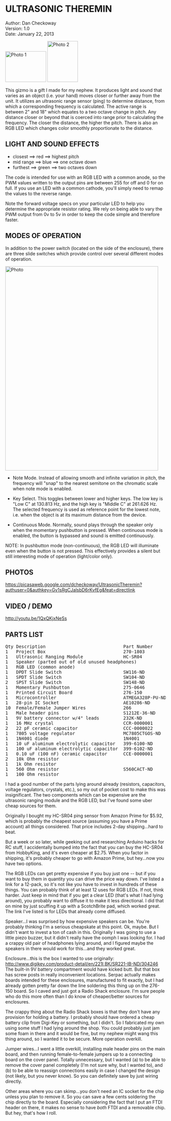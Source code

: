# ULTRASONIC THEREMIN #

Author: Dan Checkoway  
Version: 1.0  
Date: January 22, 2013

<img alt="Photo 1" width="128" height="96" src="https://lh3.googleusercontent.com/-z__qlaC2LE4/UP5oyxflphI/AAAAAAAAFG8/UjlVUFarNF0/s128/IMG_2037.JPG"/>

<img alt="Photo 2" width="96" height="128" src="https://lh4.googleusercontent.com/-EWhWCNxlkJQ/UP5pacUwSzI/AAAAAAAAFHc/unhBAlgL7wg/s128/IMG_2039.JPG"/>

This gizmo is a gift I made for my nephew.  It produces light and sound that
varies as an object (i.e. your hand) moves closer or further away from the
unit.  It utilizes an ultrasonic range sensor (ping) to determine distance,
from which a corresponding frequency is calculated.  The active range is
between 2" and 18" which equates to a two octave change in pitch.  Any
distance closer or beyond that is coerced into range prior to calculating the
frequency.  The closer the distance, the higher the pitch.  There is also an
RGB LED which changes color smoothly proportionate to the distance.

## LIGHT AND SOUND EFFECTS ##

* closest   ==> red   ==> highest pitch
* mid range ==> blue  ==> one octave down
* furthest  ==> green ==> two octaves down

The code is intended for use with an RGB LED with a common anode, so the PWM
values written to the output pins are between 255 for off and 0 for on full.
If you use an LED with a common cathode, you'll simply need to remap the
values to the reverse range.

Note the forward voltage specs on your particular LED to help you determine
the appropriate resistor rating.  We rely on being able to vary the PWM output
from 0v to 5v in order to keep the code simple and therefore faster.

## MODES OF OPERATION ##

In addition to the power switch (located on the side of the enclosure), there
are three slide switches which provide control over several different modes of
operation.

<img alt="Photo" width="480" height="640" src="https://lh4.googleusercontent.com/-EWhWCNxlkJQ/UP5pacUwSzI/AAAAAAAAFHc/unhBAlgL7wg/s512/IMG_2039.JPG"/>

* Note Mode.  Instead of allowing smooth and infinite variation in pitch,
the frequency will "snap" to the nearest semitone on the chromatic scale when
note mode is enabled.

* Key Select.  This toggles between lower and higher keys.  The low key is
"Low C" at 130.813 Hz, and the high key is "Middle C" at 261.626 Hz.  The
selected frequency is used as reference point for the lowest note, i.e. when
the object is at its maximum distance from the device.

* Continuous Mode.  Normally, sound plays through the speaker only when
the momentary pushbutton is pressed.  When continuous mode is enabled, the
button is bypassed and sound is emitted continuously.

NOTE: In pushbutton mode (non-continuous), the RGB LED will illuminate even
when the button is not pressed.  This effectively provides a silent but still
interesting mode of operation (light/color only).

## PHOTOS ##

https://picasaweb.google.com/dcheckoway/UltrasonicTheremin?authuser=0&authkey=Gv1sRgCJalsbD6rKvfEg&feat=directlink

## VIDEO / DEMO ##

http://youtu.be/1QxQKjxNeSs

## PARTS LIST ##

<pre>
Qty	Description								Part Number			Link
1	Project Box								270-1803			http://www.radioshack.com/product/index.jsp?productId=2062281
1	Ultrasonic Ranging Module				HC-SR04				http://www.hobbyking.com/hobbyking/store/__31136__Ultrasonic_Module_HC_SR04_Arduino.html
1	Speaker (parted out of old unused headphones)
1	RGB LED (common anode)										http://www.amazon.com/microtivity-IL612-Diffused-Controllable-Common/dp/B006S21SQO
1	DPDT Slide Switch						SW116-ND			http://www.digikey.com/product-detail/en/GF-126-3011/SW116-ND
1	SPDT Slide Switch						SW104-ND			http://www.digikey.com/product-detail/en/GF-624-6014/SW104-ND
2	SPST Slide Switch						SW148-ND			http://www.digikey.com/product-detail/en/GF-1123-0009/SW148-ND
1	Momentary Pushbutton					275-0646			http://www.radioshack.com/product/index.jsp?productId=2062510
1	Printed Circuit Board					276-150				http://www.radioshack.com/product/index.jsp?productId=2102845
1	Microcontroller							ATMEGA328P-PU-ND	http://www.digikey.com/product-detail/en/ATMEGA328P-PU/ATMEGA328P-PU-ND/1914589
1	28-pin IC Socket						AE10286-ND			http://www.digikey.com/product-detail/en/61303211821/AE10286-ND
10	Female/Female Jumper Wires				266					https://www.adafruit.com/products/266
1	Male header pins						S1212E-36-ND		http://www.digikey.com/product-detail/en/61303211821/S1212E-36-ND
1	9V battery connector w/4" leads			232K-ND				http://www.digikey.com/product-detail/en/61303211821/232K-ND
1	16 MHz crystal							CCR-0000001 		http://www.oddwires.com/16-000-mhz-16-mhz-crystal-hc-49-s-low-profile/
2	22 pF ceramic capacitor					CCC-0000022 		http://www.oddwires.com/22pf-50v-ceramic-disc-capacitor/
1	7805 voltage regulator					MC7805CTGOS-ND		http://www.digikey.com/product-detail/en/61303211821/MC7805CTGOS-ND
1	1N4001 diode							1N4001				http://www.oddwires.com/1n4001/
1	10 uF aluminum electrolytic capacitor	399-6100-ND			http://www.digikey.com/product-detail/en/61303211821/399-6100-ND
1	100 uF aluminum electrolytic capacitor	399-6102-ND			http://www.digikey.com/product-detail/en/61303211821/399-6102-ND
1	0.10 uF (100 nF) ceramic capacitor		CCE-0000001			http://www.oddwires.com/0-1uf-50v-ceramic-disc-capacitor/
2	10k Ohm resistor											http://www.oddwires.com/1-4w-0-25w-1-metal-film-resistor-10k-ohm-25-pack/
1	1k Ohm resistor												http://www.oddwires.com/1k-ohm-0-25w-metal-film-resistor-25-pack/
1	560 Ohm resistor						S560CACT-ND			http://www.digikey.com/product-detail/en/61303211821/S560CACT-ND
1	100 Ohm resistor											http://www.oddwires.com/100-ohm-1-4w-0-25w-1-metal-film-resistor-25-pack/
</pre>

I had a good number of the parts lying around already (resistors, capacitors,
voltage regulators, crystals, etc.), so my out of pocket cost to make this
was insignificant.  The two components which can be expensive are the
ultrasonic ranging module and the RGB LED, but I've found some uber cheap
sources for them.

Originally I bought my HC-SR04 ping sensor from Amazon Prime for $5.92, which
is probably the cheapest source (assuming you have a Prime account) all things
considered.  That price includes 2-day shipping...hard to beat.

But a week or so later, while geeking out and researching Arduino hacks for RC
stuff, I accidentally bumped into the fact that you can buy the HC-SR04 from
HobbyKing, and it's even cheaper at $2.75.  When you factor in shipping, it's
probably cheaper to go with Amazon Prime, but hey...now you have two options.

The RGB LEDs can get pretty expensive if you buy just one -- but if you want
to buy them in quantity you can drive the price way down.  I've listed a link
for a 12-pack, so it's not like you have to invest in hundreds of these
things.  You can probably think of at least 12 uses for RGB LEDs.  If not,
think harder.  Just keep in mind that if you get a clear LED (that's what I
had lying around), you probably want to diffuse it to make it less directional.
I did that on mine by just scuffing it up with a ScotchBrite pad, which worked
great.  The link I've listed is for LEDs that already come diffused.

Speaker...I was surprised by how expensive speakers can be.  You're probably
thinking I'm a serious cheapskate at this point.  Ok, maybe.  But I didn't
want to invest a ton of cash in this.  Originally I was going to use a little
piezo buzzer, but it didn't really have the oomph I was looking for.  I had a
crappy old pair of headphones lying around, and I figured maybe the speakers
in there would work for this...and they worked great.

Enclosure...this is the box I wanted to use originally:
http://www.digikey.com/product-detail/en/221I,BK/SR221-IB-ND/304246
The built-in 9V battery compartment would have kicked butt.  But that box has
screw posts in really inconvenient locations.  Serpac actually makes boards
intended for these enclosures, manufactured to fit exactly, but I had already
gotten pretty far down the line soldering this thing up on the 276-150 board.
So I caved and just got a Radio Shack enclosure.  I'm sure people who do this
more often than I do know of cheaper/better sources for enclosures.

The crappy thing about the Radio Shack boxes is that they don't have any
provision for holding a battery.  I probably should have ordered a cheap
battery clip from Digi-Key or something, but I didn't.  So I fabricated my
own using some stuff I had lying around the shop.  You could probably just
jam some foam in there and it would be fine, but my nephew might wang this
thing around, so I wanted it to be secure.  More operation overkill.

Jumper wires...I went a little overkill, installing male header pins on the
main board, and then running female-to-female jumpers up to a connecting
board on the cover panel.  Totally unnecessary, but I wanted (a) to be able
to remove the cover panel completely (I'm not sure why, but I wanted to), and
(b) to be able to reassign connections easily in case I changed the design
(not likely, but you never know).  So you can definitely save by just wiring
directly.

Other areas where you can skimp...you don't need an IC socket for the chip
unless you plan to remove it.  So you can save a few cents soldering the chip
directly to the board.  Especially considering the fact that I put an FTDI
header on there, it makes no sense to have *both* FTDI and a removable chip.
But hey, that's how I roll.

